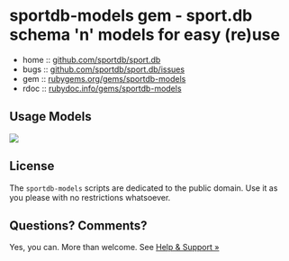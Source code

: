 # sportdb-models gem - sport.db schema 'n' models for easy (re)use



* home  :: [github.com/sportdb/sport.db](https://github.com/sportdb/sport.db)
* bugs  :: [github.com/sportdb/sport.db/issues](https://github.com/sportdb/sport.db/issues)
* gem   :: [rubygems.org/gems/sportdb-models](https://rubygems.org/gems/sportdb-models)
* rdoc  :: [rubydoc.info/gems/sportdb-models](http://rubydoc.info/gems/sportdb-models)



## Usage Models

![](sportdb-models.png)


## License

The `sportdb-models` scripts are dedicated to the public domain.
Use it as you please with no restrictions whatsoever.


## Questions? Comments?

Yes, you can. More than welcome.
See [Help & Support »](https://github.com/openfootball/help)



